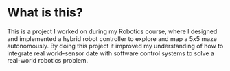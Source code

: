 # What is this?

This is a project I worked on during my Robotics course, where I designed and implemented a hybrid robot controller to explore and map a 5x5 maze autonomously. By doing this project it improved my understanding of how to integrate real world-sensor date with software control systems to solve a real-world robotics problem. 
